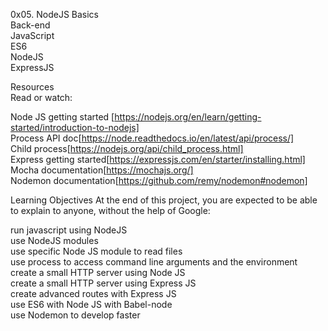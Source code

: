 0x05. NodeJS Basics  
Back-end  
JavaScript  
ES6  
NodeJS  
ExpressJS  

  
Resources  
Read or watch:  

Node JS getting started [https://nodejs.org/en/learn/getting-started/introduction-to-nodejs]  
Process API doc[https://node.readthedocs.io/en/latest/api/process/]  
Child process[https://nodejs.org/api/child_process.html]  
Express getting started[https://expressjs.com/en/starter/installing.html]  
Mocha documentation[https://mochajs.org/]  
Nodemon documentation[https://github.com/remy/nodemon#nodemon]  

Learning Objectives
At the end of this project, you are expected to be able to explain to anyone, without the help of Google:

run javascript using NodeJS  
use NodeJS modules  
use specific Node JS module to read files  
use process to access command line arguments and the environment  
create a small HTTP server using Node JS  
create a small HTTP server using Express JS  
create advanced routes with Express JS  
use ES6 with Node JS with Babel-node  
use Nodemon to develop faster  
